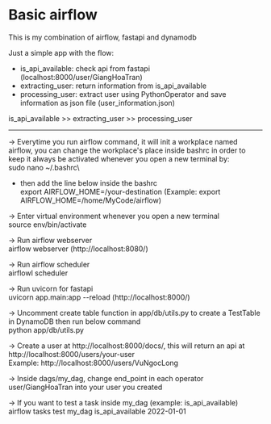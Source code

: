 # Basic airflow

This is my combination of airflow, fastapi and dynamodb

Just a simple app with the flow: 
  - is_api_available: check api from fastapi (localhost:8000/user/GiangHoaTran)
  - extracting_user: return information from is_api_available
  - processing_user: extract user using PythonOperator and save information as json file (user_information.json)
  
is_api_available >> extracting_user >> processing_user

-------------------------------------------------------------------
-> Everytime you run airflow command, it will init a workplace named airflow, you can change the workplace's place inside bashrc in order to keep it always be activated whenever you open a new terminal by:\
sudo nano ~/.bashrc\
- then add the line below inside the bashrc\
export AIRFLOW_HOME=/your-destination (Example: export AIRFLOW_HOME=/home/MyCode/airflow)

-> Enter virtual environment whenever you open a new terminal\
source env/bin/activate

-> Run airflow webserver\
airflow webserver (http://localhost:8080/)

-> Run airflow scheduler\
airflowl scheduler

-> Run uvicorn for fastapi\
uvicorn app.main:app --reload (http://localhost:8000/)

-> Uncomment create table function in app/db/utils.py to create a TestTable in DynamoDB then run below command\
python app/db/utils.py

-> Create a user at http://localhost:8000/docs/, this will return an api at http://localhost:8000/users/your-user \
Example: http://localhost:8000/users/VuNgocLong

-> Inside dags/my_dag, change end_point in each operator user/GiangHoaTran into your user you created

-> If you want to test a task inside my_dag (example: is_api_available)\
airflow tasks test my_dag is_api_available 2022-01-01
